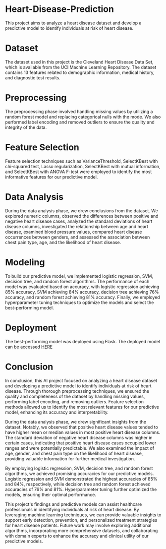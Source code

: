 # Heart-Disease-Prediction

This project aims to analyze a heart disease dataset and develop a predictive model to identify individuals at risk of heart disease.

# Dataset
The dataset used in this project is the Cleveland Heart Disease Data Set, which is available from the UCI Machine Learning Repository. The dataset contains 13 features related to demographic information, medical history, and diagnostic test results.

# Preprocessing
The preprocessing phase involved handling missing values by utilizing a random forest model and replacing categorical nulls with the mode. We also performed label encoding and removed outliers to ensure the quality and integrity of the data.

# Feature Selection
Feature selection techniques such as VarianceThreshold, SelectKBest with chi-squared test, Lasso regularization, SelectKBest with mutual information, and SelectKBest with ANOVA F-test were employed to identify the most informative features for our predictive model.

# Data Analysis
During the data analysis phase, we drew conclusions from the dataset. We explored numeric columns, observed the differences between positive and negative heart disease cases, analyzed the standard deviations of heart disease columns, investigated the relationship between age and heart disease, examined blood pressure values, compared heart disease occurrences between genders, and assessed the association between chest pain type, age, and the likelihood of heart disease.

# Modeling
To build our predictive model, we implemented logistic regression, SVM, decision tree, and random forest algorithms. The performance of each model was evaluated based on accuracy, with logistic regression achieving 85% accuracy, SVM achieving 84% accuracy, decision tree achieving 76% accuracy, and random forest achieving 81% accuracy. Finally, we employed hyperparameter tuning techniques to optimize the models and select the best-performing model.

# Deployment
The best-performing model was deployed using Flask. The deployed model can be accessed [HERE]([https://www.google.com/](https://jonathan-monir-heart-disease-prediction-deployment-4uu7zl.streamlit.app/))


# Conclusion
In conclusion, this AI project focused on analyzing a heart disease dataset and developing a predictive model to identify individuals at risk of heart disease. Through thorough preprocessing techniques, we ensured the quality and completeness of the dataset by handling missing values, performing label encoding, and removing outliers. Feature selection methods allowed us to identify the most relevant features for our predictive model, enhancing its accuracy and interpretability.

During the data analysis phase, we drew significant insights from the dataset. Notably, we observed that positive heart disease values tended to have higher mean or median values in most positive heart disease columns. The standard deviation of negative heart disease columns was higher in certain cases, indicating that positive heart disease cases occupied lower ranges and were potentially predictable. We also examined the impact of age, gender, and chest pain type on the likelihood of heart disease, providing valuable information for further medical investigation.

By employing logistic regression, SVM, decision tree, and random forest algorithms, we achieved promising accuracies for our predictive models. Logistic regression and SVM demonstrated the highest accuracies of 85% and 84%, respectively, while decision tree and random forest achieved accuracies of 76% and 81%. Hyperparameter tuning further optimized the models, ensuring their optimal performance.

This project's findings and predictive models can assist healthcare professionals in identifying individuals at risk of heart disease. By leveraging machine learning techniques, we can provide valuable insights to support early detection, prevention, and personalized treatment strategies for heart disease patients. Future work may involve exploring additional algorithms, incorporating more comprehensive datasets, and collaborating with domain experts to enhance the accuracy and clinical utility of our predictive models.
